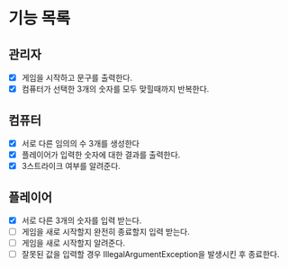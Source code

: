 기능 목록
===============

## 관리자

- [x] 게임을 시작하고 문구를 출력한다.
- [x] 컴퓨터가 선택한 3개의 숫자를 모두 맞힐때까지 반복한다.

## 컴퓨터

- [x] 서로 다른 임의의 수 3개를 생성한다
- [x] 플레이어가 입력한 숫자에 대한 결과를 출력한다.
- [x] 3스트라이크 여부를 알려준다.

## 플레이어

- [x] 서로 다른 3개의 숫자를 입력 받는다.
- [ ] 게임을 새로 시작할지 완전히 종료할지 입력 받는다.
- [ ] 게임을 새로 시작할지 알려준다.
- [ ] 잘못된 값을 입력할 경우 IllegalArgumentException을 발생시킨 후 종료한다.
